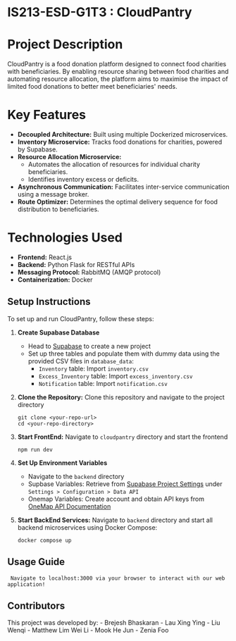 # IS213-ESD-G1T3 : CloudPantry

# Project Description
CloudPantry is a food donation platform designed to connect food charities with beneficiaries.
By enabling resource sharing between food charities and automating resource allocation,
the platform aims to maximise the impact of limited food donations to better meet beneficiaries' needs.

# Key Features
- **Decoupled Architecture:** Built using multiple Dockerized microservices.
- **Inventory Microservice:** Tracks food donations for charities, powered by Supabase.
- **Resource Allocation Microservice:**
  - Automates the allocation of resources for individual charity beneficiaries.
  - Identifies inventory excess or deficits.
- **Asynchronous Communication:** Facilitates inter-service communication using a message broker.
- **Route Optimizer:** Determines the optimal delivery sequence for food distribution to beneficiaries.

# Technologies Used
- **Frontend:** React.js
- **Backend:** Python Flask for RESTful APIs
- **Messaging Protocol:** RabbitMQ (AMQP protocol)
- **Containerization:** Docker

## Setup Instructions

To set up and run CloudPantry, follow these steps:

1.  **Create Supabase Database**
    - Head to [Supabase](https://supabase.com/) to create a new project
    - Set up three tables and populate them with dummy data using the provided CSV files in `database_data`:
      - `Inventory` table: Import `inventory.csv`
      - `Excess_Inventory` table: Import `excess_inventory.csv`
      - `Notification` table: Import `notification.csv`

2.  **Clone the Repository:**
    Clone this repository and navigate to the project directory
    ```
    git clone <your-repo-url>
    cd <your-repo-directory>
    ```
    
3.  **Start FrontEnd:**
    Navigate to `cloudpantry` directory and start the frontend
    ```
    npm run dev
    ```

4. **Set Up Environment Variables**
    - Navigate to the `backend` directory
    - Supbase Variables: Retrieve from [Supabase Project Settings](https://supabase.com/) under `Settings > Configuration > Data API`
    - Onemap Variables: Create account and obtain API keys from [OneMap API Documentation](https://www.onemap.gov.sg/apidocs/)
    
5.  **Start BackEnd Services:**
    Navigate to `backend` directory and start all backend microservices using Docker Compose:
    ```
    docker compose up
    ```

## Usage Guide

     Navigate to localhost:3000 via your browser to interact with our web application!

## Contributors
This project was developed by:
    - Brejesh Bhaskaran
    - Lau Xing Ying
    - Liu Wenqi
    - Matthew Lim Wei Li
    - Mook He Jun
    - Zenia Foo
